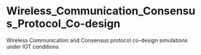# Wireless_Communication_Consensus_Protocol_Co-design
Wireless Communication and Consensus protocol co-design simulations under IOT conditions
